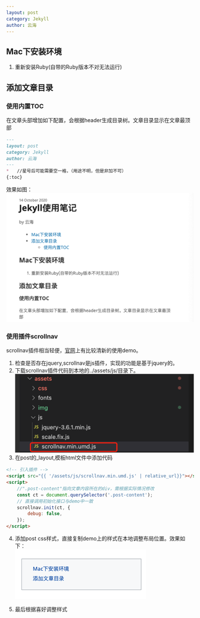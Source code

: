 ```yaml
---
layout: post
category: Jekyll
author: 云海
---
```

## Mac下安装环境
1. 重新安装Ruby(自带的Ruby版本不对无法运行)

## 添加文章目录
### 使用内置TOC
在文章头部增加如下配置，会根据header生成目录树。文章目录显示在文章最顶部

```markdown
---
layout: post
category: Jekyll
author: 云海
---
*   //星号后可能需要空一格，（用途不明，但是非加不可） 
{:toc}
```

效果如图：
![jekyll-toc](/assets/img/Jekyll使用笔记/jekyll-toc.png)

### 使用插件scrollnav
scrollnav插件相当轻便，[官网](https://scrollnav.com/)上有比较清新的使用demo。
1. 检查是否存在jquery,scrollnav是js插件，实现的功能是基于jquery的。
2. 下载scrollnav插件代码到本地的../assets/js/目录下。
![jekyll-assets-js](/assets/img/Jekyll使用笔记/jekyll-assets-js.png)
3. 在post的_layout,模板html文件中添加代码
```html
<!-- 引入插件 -->
<script src="{{ '/assets/js/scrollnav.min.umd.js' | relative_url}}"></script>
<script>
    //".post-content"指向文章内容所在的div，需根据实际情况修改
    const ct = document.querySelector('.post-content');  
    // 直接调用初始化接口与demo中一致
    scrollnav.init(ct, { 
        debug: false,
    });
</script>
```

4. 添加post css样式，直接复制demo上的样式在本地调整布局位置。效果如下：<br/>
![jekyll-scrollnav](/assets/img/Jekyll使用笔记/jekyll-scrollnav.png)

5. 最后根据喜好调整样式
